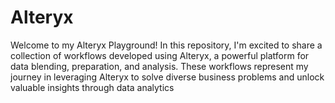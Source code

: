 # Alteryx
Welcome to my Alteryx Playground!  In this repository, I'm excited to share a collection of workflows developed using Alteryx, a powerful platform for data blending, preparation, and analysis. These workflows represent my journey in leveraging Alteryx to solve diverse business problems and unlock valuable insights through data analytics

